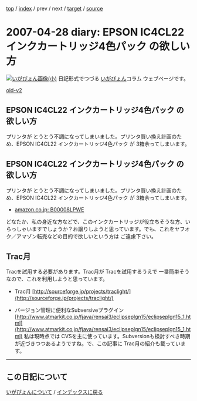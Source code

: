 [top](https://igapyon.github.io/diary/) 
 / [index](https://igapyon.github.io/diary/2007/index.html) 
 / prev 
 / next 
 / [target](https://igapyon.github.io/diary/2007/ig070428.html) 
 / [source](https://github.com/igapyon/diary/blob/gh-pages/2007/ig070428.html.src.md) 

2007-04-28 diary: EPSON IC4CL22 インクカートリッジ4色パック の欲しい方
=====================================================================================================
[![いがぴょん画像(小)](https://igapyon.github.io/diary/images/iga200306s.jpg "いがぴょん")](https://igapyon.github.io/diary/memo/memoigapyon.html) 日記形式でつづる [いがぴょん](https://igapyon.github.io/diary/memo/memoigapyon.html)コラム ウェブページです。

[old-v2](ig070428-orig.html)

## EPSON IC4CL22 インクカートリッジ4色パック の欲しい方

プリンタが とうとう不調になってしまいました。プリンタ買い換え計画のため、EPSON IC4CL22 インクカートリッジ4色パック が 3箱余ってしまいます。


## EPSON IC4CL22 インクカートリッジ4色パック の欲しい方

プリンタが とうとう不調になってしまいました。プリンタ買い換え計画のため、EPSON IC4CL22 インクカートリッジ4色パック が 3箱余ってしまいます。


* [amazon.co.jp: B00008LPWE](http://www.amazon.co.jp/exec/obidos/ASIN/B00008LPWE/igapyondiary-22)

どなたか、私の身近な方などで、このインクカートリッジが役立ちそうな方、いらっしゃいますでしょうか？お譲りしようと思っています。でも、これをヤフオク／アマゾン転売などの目的で欲しいという方は ご遠慮下さい。

## Trac月

Tracを試用する必要があります。Trac月が Tracを試用するうえで 一番簡単そうなので、これを利用しようと思っています。


* Trac月
  [http://sourceforge.jp/projects/traclight/](http://sourceforge.jp/projects/traclight/)
  
* バージョン管理に便利なSubversiveプラグイン
  [http://www.atmarkit.co.jp/fjava/rensai3/eclipseplgn15/eclipseplgn15_1.html](http://www.atmarkit.co.jp/fjava/rensai3/eclipseplgn15/eclipseplgn15_1.html)
  私は現時点では CVSを主に使っています。Subversionも検討すべき時期が近づきつつあるようですね。で、この記事に Trac月の紹介も載っています。


----------------------------------------------------------------------------------------------------

## この日記について
[いがぴょんについて](https://igapyon.github.io/diary/memo/memoigapyon.html) / [インデックスに戻る](https://igapyon.github.io/diary/idxall.html)
